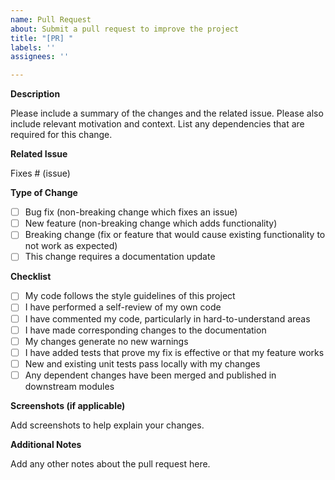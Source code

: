 ```yaml
---
name: Pull Request
about: Submit a pull request to improve the project
title: "[PR] "
labels: ''
assignees: ''

---
```


**Description**

Please include a summary of the changes and the related issue. Please also include relevant motivation and context. List any dependencies that are required for this change.

**Related Issue**

Fixes # (issue)

**Type of Change**

- [ ] Bug fix (non-breaking change which fixes an issue)
- [ ] New feature (non-breaking change which adds functionality)
- [ ] Breaking change (fix or feature that would cause existing functionality to not work as expected)
- [ ] This change requires a documentation update

**Checklist**

- [ ] My code follows the style guidelines of this project
- [ ] I have performed a self-review of my own code
- [ ] I have commented my code, particularly in hard-to-understand areas
- [ ] I have made corresponding changes to the documentation
- [ ] My changes generate no new warnings
- [ ] I have added tests that prove my fix is effective or that my feature works
- [ ] New and existing unit tests pass locally with my changes
- [ ] Any dependent changes have been merged and published in downstream modules

**Screenshots (if applicable)**

Add screenshots to help explain your changes.

**Additional Notes**

Add any other notes about the pull request here. 